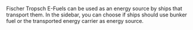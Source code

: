 Fischer Tropsch E-Fuels can be used as an energy source by ships that transport them. In the sidebar, you can choose if ships should use bunker fuel or the transported energy carrier as energy source.
